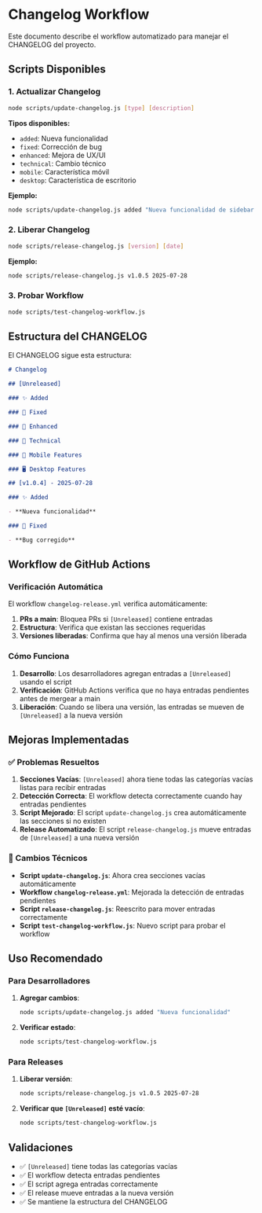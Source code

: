 # Changelog Workflow

Este documento describe el workflow automatizado para manejar el CHANGELOG del proyecto.

## Scripts Disponibles

### 1. Actualizar Changelog

```bash
node scripts/update-changelog.js [type] [description]
```

**Tipos disponibles:**

- `added`: Nueva funcionalidad
- `fixed`: Corrección de bug
- `enhanced`: Mejora de UX/UI
- `technical`: Cambio técnico
- `mobile`: Característica móvil
- `desktop`: Característica de escritorio

**Ejemplo:**

```bash
node scripts/update-changelog.js added "Nueva funcionalidad de sidebar responsive"
```

### 2. Liberar Changelog

```bash
node scripts/release-changelog.js [version] [date]
```

**Ejemplo:**

```bash
node scripts/release-changelog.js v1.0.5 2025-07-28
```

### 3. Probar Workflow

```bash
node scripts/test-changelog-workflow.js
```

## Estructura del CHANGELOG

El CHANGELOG sigue esta estructura:

```markdown
# Changelog

## [Unreleased]

### ✨ Added

### 🐛 Fixed

### 🎨 Enhanced

### 🔧 Technical

### 📱 Mobile Features

### 🖥️ Desktop Features

## [v1.0.4] - 2025-07-28

### ✨ Added

- **Nueva funcionalidad**

### 🐛 Fixed

- **Bug corregido**
```

## Workflow de GitHub Actions

### Verificación Automática

El workflow `changelog-release.yml` verifica automáticamente:

1. **PRs a main**: Bloquea PRs si `[Unreleased]` contiene entradas
2. **Estructura**: Verifica que existan las secciones requeridas
3. **Versiones liberadas**: Confirma que hay al menos una versión liberada

### Cómo Funciona

1. **Desarrollo**: Los desarrolladores agregan entradas a `[Unreleased]` usando el script
2. **Verificación**: GitHub Actions verifica que no haya entradas pendientes antes de mergear a main
3. **Liberación**: Cuando se libera una versión, las entradas se mueven de `[Unreleased]` a la nueva versión

## Mejoras Implementadas

### ✅ Problemas Resueltos

1. **Secciones Vacías**: `[Unreleased]` ahora tiene todas las categorías vacías listas para recibir entradas
2. **Detección Correcta**: El workflow detecta correctamente cuando hay entradas pendientes
3. **Script Mejorado**: El script `update-changelog.js` crea automáticamente las secciones si no existen
4. **Release Automatizado**: El script `release-changelog.js` mueve entradas de `[Unreleased]` a una nueva versión

### 🔧 Cambios Técnicos

- **Script `update-changelog.js`**: Ahora crea secciones vacías automáticamente
- **Workflow `changelog-release.yml`**: Mejorada la detección de entradas pendientes
- **Script `release-changelog.js`**: Reescrito para mover entradas correctamente
- **Script `test-changelog-workflow.js`**: Nuevo script para probar el workflow

## Uso Recomendado

### Para Desarrolladores

1. **Agregar cambios**:

   ```bash
   node scripts/update-changelog.js added "Nueva funcionalidad"
   ```

2. **Verificar estado**:
   ```bash
   node scripts/test-changelog-workflow.js
   ```

### Para Releases

1. **Liberar versión**:

   ```bash
   node scripts/release-changelog.js v1.0.5 2025-07-28
   ```

2. **Verificar que `[Unreleased]` esté vacío**:
   ```bash
   node scripts/test-changelog-workflow.js
   ```

## Validaciones

- ✅ `[Unreleased]` tiene todas las categorías vacías
- ✅ El workflow detecta entradas pendientes
- ✅ El script agrega entradas correctamente
- ✅ El release mueve entradas a la nueva versión
- ✅ Se mantiene la estructura del CHANGELOG
